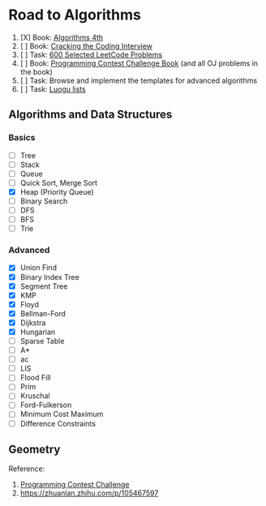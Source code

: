 # Road to Algorithms

1. [X] Book: [Algorithms 4th](https://github.com/alfmunny/book-notes/tree/master/algorithms-4th)
2. [ ] Book: [Cracking the Coding Interview](https://github.com/alfmunny/cracking-the-coding-interview/tree/09e688b9d2d757dfd69d5bc5c24d561c834001ab)
3. [ ] Task: [600 Selected LeetCode Problems](https://github.com/alfmunny/leetcode)
4. [ ] Book: [Programming Contest Challenge Book](https://github.com/alfmunny/book-notes/tree/master/acm-challenge) (and all OJ problems in the book)
5. [ ] Task: Browse and implement the templates for advanced algorithms
6. [ ] Task: [Luogu lists](https://www.luogu.com.cn/training/list?type=select&page=1)

## Algorithms and Data Structures

### Basics

- [ ] Tree
- [ ] Stack
- [ ] Queue
- [ ] Quick Sort, Merge Sort
- [X] Heap (Priority Queue)
- [ ] Binary Search
- [ ] DFS
- [ ] BFS
- [ ] Trie

### Advanced

- [x] Union Find
- [x] Binary Index Tree
- [X] Segment Tree
- [x] KMP
- [x] Floyd
- [x] Bellman-Ford
- [x] Dijkstra
- [X] Hungarian
- [ ] Sparse Table
- [ ] A*
- [ ] ac
- [ ] LIS
- [ ] Flood Fill
- [ ] Prim
- [ ] Kruschal
- [ ] Ford-Fulkerson
- [ ] Minimum Cost Maximum
- [ ] Difference Constraints

## Geometry

Reference:

1. [Programming Contest Challenge](https://book.douban.com/subject/24749842/)
2. https://zhuanlan.zhihu.com/p/105467597

